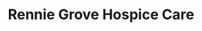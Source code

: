 ---
title: "Rennie Grove Hospice Care"
url: /aylesbury/rennie-grove-hospice-care/
shop: Gebrauchtwaren
---